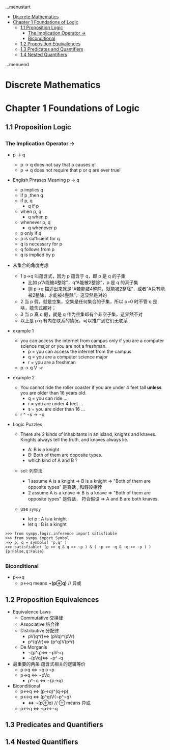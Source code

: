 ...menustart

 - [Discrete Mathematics](#d2bcb78d5ac194c66f434e9fbcb3565e)
 - [Chapter 1 Foundations of Logic](#1528d69d906941f195dbd4052b705454)
     - [1.1 Proposition Logic](#57af49f5272c485d0fbc802a05d36c22)
         - [The Implication Operator →](#8e71db7c81436b5c108940a9a5712cb2)
         - [Biconditional](#cba739368677d1686f6fbbfc3ef64e88)
     - [1.2 Proposition Equivalences](#aa8d3b3a207fde866ac608d5c61a3f3f)
     - [1.3 Predicates and Quantifiers](#964abe8e7ce3c7be1d9658b6dd67544f)
     - [1.4 Nested Quantifiers](#a38483049b36c18171570ccafddb3158)

...menuend


<h2 id="d2bcb78d5ac194c66f434e9fbcb3565e"></h2>

# Discrete Mathematics

<h2 id="1528d69d906941f195dbd4052b705454"></h2>

# Chapter 1 Foundations of Logic

<h2 id="57af49f5272c485d0fbc802a05d36c22"></h2>

## 1.1 Proposition Logic

<h2 id="8e71db7c81436b5c108940a9a5712cb2"></h2>

### The Implication Operator →

 - p → q
    - p → q does not say that p causes q!
    - p → q does not require that p or q are ever true! 
 - English Phrases Meaning  p → q   
    - p implies q
    - if p ,then q
    - if p, q  
        - q if p
    - when p, q
        - q when p
    - whenever p, q
        - q whenever p
    - p only if q 
    - p is sufficient for q 
    - q is necessary for p
    - q follows from p
    - q is implied by p
 - 从集合的角度考虑
    - 1 p→q 叫蕴含式，因为 p 蕴含于 q，即 p 是 q 的子集 
        - 比如 p“A能被4整除”，q“A能被2整除”，p 是 q 的真子集
        - 则 p->q 描述出来就是“A若能被4整除，就能被2整除”，或者“A只有能被2整除，才能被4整除”，这显然是对的
    - 2 当 p 假，就是空集，空集是任何集合的子集，所以 p=0 时不管 q 是啥，蕴含式都对；
    - 3 当 p 真 q 假，就是 q 作为空集却有个非空子集，这显然不对
    - 以上是 p q 有内在联系的情况，可以推广到它们无联系
 - example 1
    - you can access the internet from campus only if you are a computer science major or you are not a freshman.
        - p = you can access the internet from the campus
        - q = you are a computer science major
        - r = you are a freshman
    - p → q V ¬r
 - example 2
    - You cannot ride the roller coaster if you are under 4 feet tall **unless** you are older than 16 years old.
        - q = you can ride ...
        - r = you are under 4 feet ...
        - s = you are older than 16 ...
     - r ^ ¬s → ¬q

 - Logic Puzzles
    - There are 2 kinds of inhabitants in an island, knights and knaves. Kinghts always tell the truth, and knaves always lie.
        - A: B is a knight
        - B: Both of them are opposite types.
        - which kind of A and B ?
    - sol: 列举法
        - 1 assume A is a knight  => B is a knight => "Both of them are opposite types" 是真话 , 和假设相悖
        - 2 assume A is a knave => B is a knave => "Both of them are opposite types" 是假话，  符合假设 => A and B are both knaves.

    - use `sympy`
        - let p : A is a knight
        - let q : B is a kinght 

```
>>> from sympy.logic.inference import satisfiable
>>> from sympy import Symbol
>>> p, q = symbols( 'p,q' )
>>> satisfiable( (p >> q & q >> ~p ) & ( ~p >> ~q & ~q >> ~p ) )
{p:False,q:False}
```

<h2 id="cba739368677d1686f6fbbfc3ef64e88"></h2>

### Biconditional

 - p<->q
    - p<->q means **¬(p⊕q)**    // 异或




<h2 id="aa8d3b3a207fde866ac608d5c61a3f3f"></h2>

## 1.2 Proposition Equivalences

 - Equivalence Laws
    - Commutative 交换律
    - Associative 结合律
    - Distributive 分配律
        - pV(q^r)⇔ (pVq)^(pVr)
        - p^(qVr)⇔ (p^q)V(p^r)
    - De Morganís
        - ¬(p^q)⇔ ¬pV¬q
        - ¬(pVq)⇔ ¬p^¬q
 - 最重要的两条 蕴含式相关的逻辑等价
    - p->q ⇔ ¬q->¬p
    - p->q ⇔ ¬pVq
        - p^¬q ⇔ ¬(p->q) 
 - Biconditional
    - p<->q ⇔ (p->q)^(q->p)
    - p<->q ⇔ (p^q)V(¬p^¬q)
        - ⇔ ¬(p⊕q)  // ⊕ means 异或
    - p<->q ⇔ ¬p<->¬q

    


<h2 id="964abe8e7ce3c7be1d9658b6dd67544f"></h2>

## 1.3 Predicates and Quantifiers

<h2 id="a38483049b36c18171570ccafddb3158"></h2>

## 1.4 Nested Quantifiers

